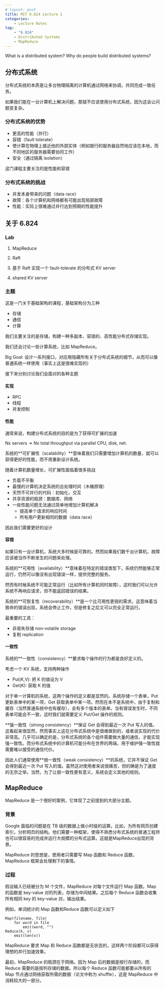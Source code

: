```yaml
---
# layout: post
title: MIT 6.824 Lecture 1
categories: 
    - Lecture Notes
tag:
    - "6.824"
    - Distributed Systems
    - MapReduce
---
```


What is a distributed system? Why do people build distributed systems?

## 分布式系统

分布式系统的本质是让多台物理隔离的计算机通过网络来协调，共同完成一致任务。

如果我们能在一台计算机上解决问题，那就不应该使用分布式系统，因为这会让问题变复杂。

### 分布式系统的优势

- 更高的性能（并行）
- 容错（fault tolerate）
- 使计算在物理上接近他的外部实体（例如银行的服务器自然地应该在本地，而不同地区的服务器需要协同工作）
- 安全（通过隔离 isolation）

这门课程主要关注的是性能和容错

### 分布式系统的挑战

- 并发本身带来的问题（data race）
- 故障：各个计算机和网络都有可能出现局部故障
- 性能：实际上很难通过并行达到预期的性能提升

## 关于 6.824

### Lab

1. MapReduce

2. Raft

3. 基于 Raft 实现一个 fault-tolerate 的分布式 KV server

4. shared KV server

### 主题

这是一门关于基础架构的课程，基础架构分为三种
- 存储
- 通信
- 计算

我们主要关注的是存储，构建一种多副本、容错的、高性能分布式存储实现。

我们还会讨论一些计算系统，比如 MapReduce。

Big Goal: 设计一系列接口，对应用隐藏所有关于分布式系统的细节，从而可以像普通系统一样使用（事实上这是很难实现的）

接下来分别讨论我们会面对的各种主题

#### 实现

- RPC
- 线程
- 并发控制

#### 性能

通常来说，构建分布式系统的目的是为了获得可扩展的加速

Nx servers -> Nx total throughput via parallel CPU, disk, net.

系统的**可扩展性（scalability）**意味着我们只需要增加计算机的数量，就可以获得更好的性能，而不用重新设计系统。

随着计算机数量增长，可扩展性面临着很多挑战
- 负载不平衡
- 最慢的计算机决定系统的总处理时间（木桶原理）
- 天然不可并行的代码：初始化、交互
- 共享资源的瓶颈：数据库、网络
- 一些性能问题无法通过简单地增加计算机解决
  - 提高单个请求的响应时间
  - 所有用户更新相同的数据（data race）

因此我们需要更好的设计

#### 容错

如果只有一台计算机，系统大多时候是可靠的。然而如果我们数千台计算机，故障应该被当作不断发生的问题来处理。

系统的**可用性（availability）**意味着在特定的错误类型下，系统仍然能够正常运行，仍然可以像没有出现错误一样，提供完整的服务。

然而有时候系统不可能正常运行（比如所有计算机同时故障），这时我们可以允许系统不再响应请求，但不能返回错误的结果。

系统的**可恢复性（recoverability）**是一个比可用性更弱的需求。这意味着当致命的错误出现，系统会停止工作，但是修复之后又可以完全正常运行。

最重要的工具：
- 非易失存储 non-volatile storage
- 复制 replication

#### 一致性

系统的**一致性（consistency）**要求每个操作的行为都是良好定义的。

考虑一个 KV 系统，支持两种操作
- Put(K,V): 把 K 的值设为 V
- Get(K): 获取 K 的值

对于单一计算机的系统，这两个操作的定义都是显然的。系统存储一个表单，Put 更新表单中的某一项，Get 获取表单中某一项。然而在本不是系统中，由于复制和缓存（当然普通系统中也有缓存），会有多个版本的表单。当有错误发生时，不同表单可能会不一致，这时我们就需要定义 Put/Get 操作的规则。

**强一致性（strong consistency）**保证 Get 会得到最近一次 Put 写入的值。这看起来很显然，然而事实上这在分布式系统中是很难做到的，或者说实现的代价非常高。几乎可以确定的是，分布式系统的各个组件需要做大量的通信，才能实现强一致性。而分布式系统中的计算机可能分布在世界的两端，用于维护强一致性就需要难以接受的通信代价。

因此人们通常使用**弱一致性（weak consistency）**的系统，它并不保证 Get 会得到最近一次 Put 写入的值。虽然这对使用者来说很痛苦，但的确是为了速度的无奈之举。当然，为了让弱一致性更有意义，系统会定义其他的规则。

## MapReduce

MapReduce 是一个很好的案例，它体现了之前提到的大部分主题。

### 背景

Google 面临的问题是在 TB 级的数据上做小时级的运算。比如，为所有网页创建索引，分析网页的结构。他们需要一种框架，使得不熟悉分布式系统的普通工程师也可以很容易的完成并运行大规模的分布式运算。这就是MapReduce出现的背景。

MapReduce 的思想是，使用者只需要写 Map 函数和 Reduce 函数，MapReduce 框架会处理剩下的事情。

### 过程

假设输入已经被分为 M 个文件，MapReduce 对每个文件运行 Map 函数。Map 的函数是 key-value 对的列表，存储为中间结果。之后每个 Reduce 函数会收集所有相同 key 的 key-value 对，输出结果。

例如，单词统计的 Map 函数和Reduce 函数可以定义如下
```
Map(filename, file)
    for word in file
        emit(word, "")
Reduce(k, v)
    emit(len(v))
```

MapReduce 要求 Map 和 Reduce 函数都是无状态的，这样两个阶段都可以获得理想的并行加速效果。

最初，MapReduce 的瓶颈在于网络。因为 Map 后的数据是按行存储的，而 Reduce 需要的是按列存储的数据。所以每个 Reduce 函数可能都要从所有的 Map 节点通过网络获取所需的数据（论文中称为 shuffle），这是 MapReduce 中消耗较大的一部分。